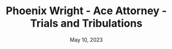 ---
layout: nds
title: "Phoenix Wright - Ace Attorney - Trials and Tribulations"
categories:
 - approved
 - nds
 - universal
 - safe
tags:
- ace attorney
date: May 10, 2023
permalink: /games/ace-attorney-tt/play/details
publisher: Capcom
gid: ace-attorney-tt
edition: us
redirect_from:
 - /games/ace-attorney-tt/eu/play/details
 - /games/ace-attorney-tt/us/play/details
---